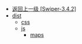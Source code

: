 - [返回上一级 [Swiper-3.4.2]](page/web前端/工具库/Swiper/Swiper-3.4.2/)
- [dist](page/web前端/工具库/Swiper/Swiper-3.4.2/dist/)
  - [css](page/web前端/工具库/Swiper/Swiper-3.4.2/dist/css/)
  - [js](page/web前端/工具库/Swiper/Swiper-3.4.2/dist/js/)
    - [maps](page/web前端/工具库/Swiper/Swiper-3.4.2/dist/js/maps/)
